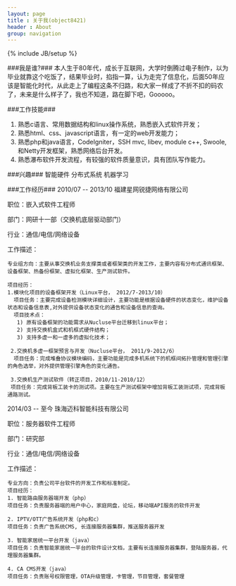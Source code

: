 ```yaml
---
layout: page
title : 关于我(object8421)
header : About
group: navigation
---
```

{% include JB/setup %}

###我是谁?###
本人生于80年代，成长于互联网，大学时倒腾过电子制作，以为毕业就靠这个吃饭了，结果毕业时，掐指一算，认为走完了信息化，后面50年应该是智能化时代，从此走上了编程这条不归路，和大家一样成了不折不扣的码农了，未来是什么样子了，我也不知道，路在脚下吧，Gooooo。


###工作技能###
1. 熟悉c语言、常用数据结构和linux操作系统，熟悉嵌入式软件开发；
2. 熟悉html、css、javascript语言，有一定的web开发能力；
3. 熟悉php和java语言，CodeIgniter，SSH mvc, libev, module c++, Swoole,和Netty开发框架，熟悉网络后台开发。
4. 熟悉瀑布软件开发流程，有较强的软件质量意识，具有团队写作能力。


###兴趣###
智能硬件 分布式系统 机器学习

###工作经历###
2010/07 -- 2013/10 福建星网锐捷网络有限公司

职位：嵌入式软件工程师

部门：网研十一部（交换机底层驱动部门）

行业：通信/电信/网络设备

工作描述：

    专业组方向：主要从事交换机业务支撑类或者框架类的开发工作，主要内容有分布式通讯框架、设备框架、热备份框架、虚拟化框架、生产测试软件。

    项目经历：
    1.模块化项目的设备框架开发（Linux平台， 2012/7-2013/10）
      项目任务：主要完成设备检测模块详细设计，主要功能是根据设备硬件的状态变化，维护设备状态和设备信息表,对外提供设备状态变化的通告和设备信息的查询。
      项目技术点：
       1) 原有设备框架的功能需求从Nucluse平台迁移到linux平台；
       2) 支持交换机盒式和机框式硬件结构；
       3) 支持多虚一和一虚多的虚拟化技术；

     2.交换机多虚一框架预言与开发（Nucluse平台， 2011/9-2012/6） 
      项目任务：完成堆叠协议模块编码，主要功能是完成多机系统下的机框间拓扑管理和管理引擎的角色选举，对外提供管理引擎角色的变化通告。

     3.交换机生产测试软件（转正项目，2010/11-2010/12）
     项目任务：完成背板工装卡的测试项。主要在生产测试框架中增加背板工装测试项，完成背板通路测试。
 
    
2014/03 -- 至今  珠海迈科智能科技有限公司

职位：服务器软件工程师

部门：研究部

行业：通信/电信/网络设备

工作描述：

    专业方向：负责公司平台软件的开发工作和标准制定。
    项目经历：
    1. 智能路由服务器端开发（php）
    项目任务：负责服务器端的用户中心，家庭网盘，论坛，移动端API服务的软件开发
    
    2. IPTV/OTT广告系统开发（php和c）
    项目任务：负责广告系统CMS, 长连接服务器集群，推送服务器开发
    
    3. 智能家居统一平台开发（java）
    项目任务：负责智能家居统一平台的软件设计文档，主要有长连接服务器集群，登陆服务器，代理服务器集群。

    4. CA CMS开发（java）
    项目任务：负责账号权限管理，OTA升级管理，卡管理，节目管理，套餐管理

